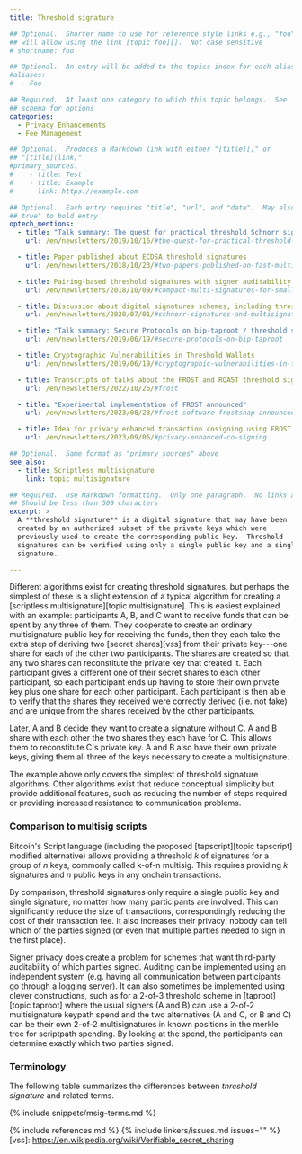 ```yaml
---
title: Threshold signature

## Optional.  Shorter name to use for reference style links e.g., "foo"
## will allow using the link [topic foo][].  Not case sensitive
# shortname: foo

## Optional.  An entry will be added to the topics index for each alias
#aliases:
#  - Foo

## Required.  At least one category to which this topic belongs.  See
## schema for options
categories:
  - Privacy Enhancements
  - Fee Management

## Optional.  Produces a Markdown link with either "[title][]" or
## "[title](link)"
#primary_sources:
#    - title: Test
#    - title: Example
#      link: https://example.com

## Optional.  Each entry requires "title", "url", and "date".  May also use "feature:
## true" to bold entry
optech_mentions:
  - title: "Talk summary: The quest for practical threshold Schnorr signatures"
    url: /en/newsletters/2019/10/16/#the-quest-for-practical-threshold-schnorr-signatures

  - title: Paper published about ECDSA threshold signatures
    url: /en/newsletters/2018/10/23/#two-papers-published-on-fast-multiparty-ecdsa

  - title: Pairing-based threshold signatures with signer auditability
    url: /en/newsletters/2018/10/09/#compact-multi-signatures-for-smaller-blockchains

  - title: Discussion about digital signatures schemes, including threshold signatures
    url: /en/newsletters/2020/07/01/#schnorr-signatures-and-multisignatures

  - title: "Talk summary: Secure Protocols on bip-taproot / threshold sigs with MuSig"
    url: /en/newsletters/2019/06/19/#secure-protocols-on-bip-taproot

  - title: Cryptographic Vulnerabilities in Threshold Wallets
    url: /en/newsletters/2019/06/19/#cryptographic-vulnerabilities-in-threshold-wallets

  - title: Transcripts of talks about the FROST and ROAST threshold signature schemes
    url: /en/newsletters/2022/10/26/#frost

  - title: "Experimental implementation of FROST announced"
    url: /en/newsletters/2023/08/23/#frost-software-frostsnap-announced

  - title: Idea for privacy enhanced transaction cosigning using FROST
    url: /en/newsletters/2023/09/06/#privacy-enhanced-co-signing

## Optional.  Same format as "primary_sources" above
see_also:
  - title: Scriptless multisignature
    link: topic multisignature

## Required.  Use Markdown formatting.  Only one paragraph.  No links allowed.
## Should be less than 500 characters
excerpt: >
  A **threshold signature** is a digital signature that may have been
  created by an authorized subset of the private keys which were
  previously used to create the corresponding public key.  Threshold
  signatures can be verified using only a single public key and a single
  signature.

---
```

Different algorithms exist for creating threshold signatures, but
perhaps the simplest of these is a slight extension of a typical
algorithm for creating a [scriptless multisignature][topic multisignature].  This
is easiest explained with an example: participants A, B, and C want to receive
funds that can be spent by any three of them.  They cooperate to create
an ordinary multisignature public key for receiving the funds, then they
each take the extra step of deriving two [secret shares][vss] from their
private key---one share for each of the other two participants.  The
shares are created so that any two shares can reconstitute the private
key that created it.  Each participant gives a different one of their
secret shares to each other participant, so each participant ends up
having to store their own private key plus one share for each other
participant.  Each participant is then able to verify that the shares
they received were correctly derived (i.e. not fake) and are unique from
the shares received by the other participants.

Later, A and B decide they want to create a signature
without C.  A and B
share with each other the two shares they each have for C.  This
allows them to reconstitute C's private key.  A and B also
have their own private keys, giving them all three of the keys necessary
to create a multisignature.

The example above only covers the simplest of threshold signature
algorithms.  Other algorithms exist that reduce conceptual simplicity but provide
additional features, such as reducing the number of steps required or providing increased
resistance to communication problems.

### Comparison to multisig scripts

Bitcoin's Script language (including the proposed [tapscript][topic
tapscript] modified alternative) allows providing a threshold *k* of
signatures for a group of *n* keys, commonly called k-of-n multisig.
This requires providing *k* signatures and *n* public keys in any
onchain transactions.

By comparison, threshold signatures only require a single public key and
single signature, no matter how many participants are involved.
This can significantly reduce the
size of transactions, correspondingly reducing the cost of their
transaction fee.  It also increases their privacy: nobody can tell which
of the parties signed (or even that multiple parties needed to sign in
the first place).

Signer privacy does create a problem for schemes that want
third-party auditability of which parties signed.
Auditing can be implemented using an independent system (e.g. having all
communication between participants go through a logging server).  It can
also sometimes be implemented using clever constructions, such as for a
2-of-3 threshold scheme in [taproot][topic taproot] where the usual
signers (A and B) can use a 2-of-2 multisignature keypath spend and the
two alternatives (A and C, or B and C) can be their own 2-of-2
multisignatures in known positions in the merkle tree for scriptpath
spending.  By looking at the spend, the participants can determine
exactly which two parties signed.

### Terminology

The following table summarizes the differences between *threshold
signature* and related terms.

{% include snippets/msig-terms.md %}

{% include references.md %}
{% include linkers/issues.md issues="" %}
[vss]: https://en.wikipedia.org/wiki/Verifiable_secret_sharing

